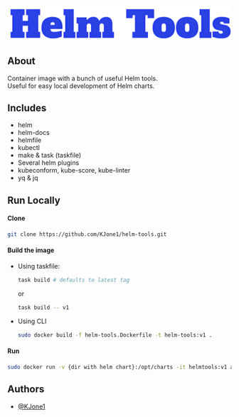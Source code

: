 
![Logo](./assets/logo.png)

## About

Container image with a bunch of useful Helm tools.  
Useful for easy local development of Helm charts.

## Includes

- helm
- helm-docs
- helmfile
- kubectl
- make & task (taskfile)
- Several helm plugins
- kubeconform, kube-score, kube-linter
- yq & jq

## Run Locally

#### Clone

```bash
git clone https://github.com/KJone1/helm-tools.git
```

#### Build the image

- Using taskfile:
  ```bash
  task build # defaults to latest tag
  ```
  or
  ```bash
  task build -- v1
  ```
- Using CLI
  ```bash
  sudo docker build -f helm-tools.Dockerfile -t helm-tools:v1 .
  ```

#### Run

```bash
sudo docker run -v {dir with helm chart}:/opt/charts -it helmtools:v1 ash
```

## Authors

- [@KJone1](https://github.com/KJone1)
